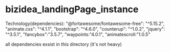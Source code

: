 # bizidea_landingPage_instance


Technology(dependencies):
    "@fortawesome/fontawesome-free": "^5.15.2",
    "animate.css": "^4.1.1",
    "bootstrap": "^4.6.0",
    "counterup": "^1.0.2",
    "jquery": "^3.5.1",
    "fancybox":"3.5.7",
    "waypoints:"4.0.1",
    "animatescroll:"1.0.5"
	
	
 all dependencies exsist in this directory (it's not heavy)
